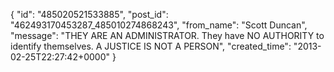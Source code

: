  {
   "id": "485020521533885",
   "post_id": "462493170453287_485010274868243",
   "from_name": "Scott Duncan",
   "message": "THEY ARE AN ADMINISTRATOR. They have NO AUTHORITY to identify themselves. A JUSTICE IS NOT A PERSON",
   "created_time": "2013-02-25T22:27:42+0000"
 }
